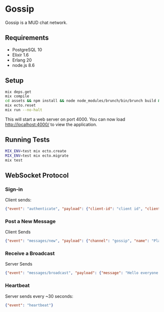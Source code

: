 # Gossip

Gossip is a MUD chat network.

## Requirements

- PostgreSQL 10
- Elixir 1.6
- Erlang 20
- node.js 8.6

## Setup

```bash
mix deps.get
mix compile
cd assets && npm install && node node_modules/brunch/bin/brunch build && cd ..
mix ecto.reset
mix run --no-halt
```

This will start a web server on port 4000. You can now load [http://localhost:4000/](http://localhost:4000/) to view the application.

## Running Tests

```bash
MIX_ENV=test mix ecto.create
MIX_ENV=test mix ecto.migrate
mix test
```
## WebSocket Protocol

### Sign-in

Client sends:

```json
{"event": "authenticate", "payload": {"client-id": "client id", "client-secret": "client secret"}}
```

### Post a New Message

Client Sends

```json
{"event": "messages/new", "payload": {"channel": "gossip", "name": "Player", "message": "Hello everyone!"}}
```

### Receive a Broadcast

Server Sends

```json
{"event": "messages/broadcast", "payload": {"message": "Hello everyone!", "game": "ExVenture", "name": "Player"}}
```

### Heartbeat

Server sends every ~30 seconds:

```json
{"event": "heartbeat"}
```
